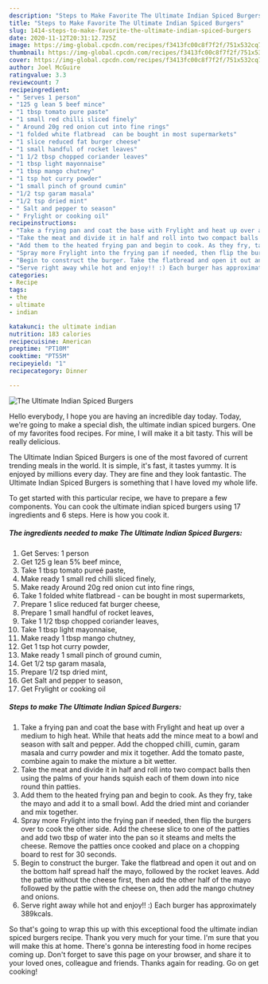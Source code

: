 ```yaml
---
description: "Steps to Make Favorite The Ultimate Indian Spiced Burgers"
title: "Steps to Make Favorite The Ultimate Indian Spiced Burgers"
slug: 1414-steps-to-make-favorite-the-ultimate-indian-spiced-burgers
date: 2020-11-12T20:31:12.725Z
image: https://img-global.cpcdn.com/recipes/f3413fc00c8f7f2f/751x532cq70/the-ultimate-indian-spiced-burgers-recipe-main-photo.jpg
thumbnail: https://img-global.cpcdn.com/recipes/f3413fc00c8f7f2f/751x532cq70/the-ultimate-indian-spiced-burgers-recipe-main-photo.jpg
cover: https://img-global.cpcdn.com/recipes/f3413fc00c8f7f2f/751x532cq70/the-ultimate-indian-spiced-burgers-recipe-main-photo.jpg
author: Joel McGuire
ratingvalue: 3.3
reviewcount: 7
recipeingredient:
- " Serves 1 person"
- "125 g lean 5 beef mince"
- "1 tbsp tomato pure paste"
- "1 small red chilli sliced finely"
- " Around 20g red onion cut into fine rings"
- "1 folded white flatbread  can be bought in most supermarkets"
- "1 slice reduced fat burger cheese"
- "1 small handful of rocket leaves"
- "1 1/2 tbsp chopped coriander leaves"
- "1 tbsp light mayonnaise"
- "1 tbsp mango chutney"
- "1 tsp hot curry powder"
- "1 small pinch of ground cumin"
- "1/2 tsp garam masala"
- "1/2 tsp dried mint"
- " Salt and pepper to season"
- " Frylight or cooking oil"
recipeinstructions:
- "Take a frying pan and coat the base with Frylight and heat up over a medium to high heat. While that heats add the mince meat to a bowl and season with salt and pepper. Add the chopped chilli, cumin, garam masala and curry powder and mix it together. Add the tomato paste, combine again to make the mixture a bit wetter."
- "Take the meat and divide it in half and roll into two compact balls then using the palms of your hands squish each of them down into nice round thin patties."
- "Add them to the heated frying pan and begin to cook. As they fry, take the mayo and add it to a small bowl. Add the dried mint and coriander and mix together."
- "Spray more Frylight into the frying pan if needed, then flip the burgers over to cook the other side. Add the cheese slice to one of the patties and add two tbsp of water into the pan so it steams and melts the cheese. Remove the patties once cooked and place on a chopping board to rest for 30 seconds."
- "Begin to construct the burger. Take the flatbread and open it out and on the bottom half spread half the mayo, followed by the rocket leaves. Add the pattie without the cheese first, then add the other half of the mayo followed by the pattie with the cheese on, then add the mango chutney and onions."
- "Serve right away while hot and enjoy!! :) Each burger has approximately 389kcals."
categories:
- Recipe
tags:
- the
- ultimate
- indian

katakunci: the ultimate indian 
nutrition: 183 calories
recipecuisine: American
preptime: "PT10M"
cooktime: "PT55M"
recipeyield: "1"
recipecategory: Dinner

---
```



![The Ultimate Indian Spiced Burgers](https://img-global.cpcdn.com/recipes/f3413fc00c8f7f2f/751x532cq70/the-ultimate-indian-spiced-burgers-recipe-main-photo.jpg)

Hello everybody, I hope you are having an incredible day today. Today, we're going to make a special dish, the ultimate indian spiced burgers. One of my favorites food recipes. For mine, I will make it a bit tasty. This will be really delicious.



The Ultimate Indian Spiced Burgers is one of the most favored of current trending meals in the world. It is simple, it's fast, it tastes yummy. It is enjoyed by millions every day. They are fine and they look fantastic. The Ultimate Indian Spiced Burgers is something that I have loved my whole life.


To get started with this particular recipe, we have to prepare a few components. You can cook the ultimate indian spiced burgers using 17 ingredients and 6 steps. Here is how you cook it.

<!--inarticleads1-->

##### The ingredients needed to make The Ultimate Indian Spiced Burgers:

1. Get  Serves: 1 person
1. Get 125 g lean 5% beef mince,
1. Take 1 tbsp tomato pureé paste,
1. Make ready 1 small red chilli sliced finely,
1. Make ready  Around 20g red onion cut into fine rings,
1. Take 1 folded white flatbread - can be bought in most supermarkets,
1. Prepare 1 slice reduced fat burger cheese,
1. Prepare 1 small handful of rocket leaves,
1. Take 1 1/2 tbsp chopped coriander leaves,
1. Take 1 tbsp light mayonnaise,
1. Make ready 1 tbsp mango chutney,
1. Get 1 tsp hot curry powder,
1. Make ready 1 small pinch of ground cumin,
1. Get 1/2 tsp garam masala,
1. Prepare 1/2 tsp dried mint,
1. Get  Salt and pepper to season,
1. Get  Frylight or cooking oil




<!--inarticleads2-->

##### Steps to make The Ultimate Indian Spiced Burgers:

1. Take a frying pan and coat the base with Frylight and heat up over a medium to high heat. While that heats add the mince meat to a bowl and season with salt and pepper. Add the chopped chilli, cumin, garam masala and curry powder and mix it together. Add the tomato paste, combine again to make the mixture a bit wetter.
1. Take the meat and divide it in half and roll into two compact balls then using the palms of your hands squish each of them down into nice round thin patties.
1. Add them to the heated frying pan and begin to cook. As they fry, take the mayo and add it to a small bowl. Add the dried mint and coriander and mix together.
1. Spray more Frylight into the frying pan if needed, then flip the burgers over to cook the other side. Add the cheese slice to one of the patties and add two tbsp of water into the pan so it steams and melts the cheese. Remove the patties once cooked and place on a chopping board to rest for 30 seconds.
1. Begin to construct the burger. Take the flatbread and open it out and on the bottom half spread half the mayo, followed by the rocket leaves. Add the pattie without the cheese first, then add the other half of the mayo followed by the pattie with the cheese on, then add the mango chutney and onions.
1. Serve right away while hot and enjoy!! :) Each burger has approximately 389kcals.




So that's going to wrap this up with this exceptional food the ultimate indian spiced burgers recipe. Thank you very much for your time. I'm sure that you will make this at home. There's gonna be interesting food in home recipes coming up. Don't forget to save this page on your browser, and share it to your loved ones, colleague and friends. Thanks again for reading. Go on get cooking!

